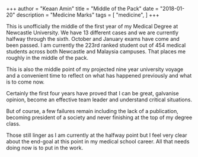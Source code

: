 +++
author = "Keaan Amin"
title = "Middle of the Pack"
date = "2018-01-20"
description = "Medicine Marks"
tags = [
    "medicine",
]
+++

This is unofficially the middle of the first year of my Medical Degree at Newcastle University. We have 13 different cases and we are currently halfway through the sixth. October and January exams have come and been passed. I am currently the 223rd ranked student out of 454 medical students across both Newcastle and Malaysia campuses. That places me roughly in the middle of the pack.
<!--more-->

This is also the middle point of my projected nine year university voyage and a convenient time to reflect on what has happened previously and what is to come now.

Certainly the first four years have proved that I can be great, galvanise opinion, become an effective team leader and understand critical situations.

But of course, a few failures remain including the lack of a publication, becoming president of a society and never finishing at the top of my degree class.

Those still linger as I am currently at the halfway point but I feel very clear about the end-goal at this point in my medical school career. All that needs doing now is to put in the work.